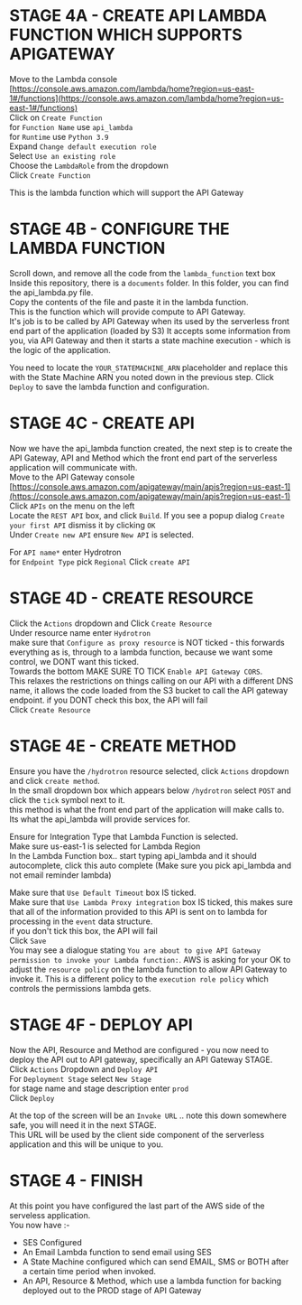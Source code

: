 # STAGE 4A - CREATE API LAMBDA FUNCTION WHICH SUPPORTS APIGATEWAY
Move to the Lambda console [https://console.aws.amazon.com/lambda/home?region=us-east-1#/functions](https://console.aws.amazon.com/lambda/home?region=us-east-1#/functions)<br />
Click on `Create Function`<br />
for `Function Name` use `api_lambda`<br />
for `Runtime` use `Python 3.9`<br />
Expand `Change default execution role`<br />
Select `Use an existing role`<br />
Choose the `LambdaRole` from the dropdown<br />
Click `Create Function`<br />

This is the lambda function which will support the API Gateway<br />

# STAGE 4B - CONFIGURE THE LAMBDA FUNCTION
Scroll down, and remove all the code from the `lambda_function` text box<br />
Inside this repository, there is a `documents` folder. In this folder, you can find the api_lambda.py file.<br />
Copy the contents of the file and paste it in the lambda function.<br />
This is the function which will provide compute to API Gateway.<br />
It's job is to be called by API Gateway when its used by the serverless front end part of the application (loaded by S3) It accepts some information from you, via API Gateway and then it starts a state machine execution - which is the logic of the application.<br />

You need to locate the `YOUR_STATEMACHINE_ARN` placeholder and replace this with the State Machine ARN you noted down in the previous step.
Click `Deploy` to save the lambda function and configuration.

# STAGE 4C - CREATE API
Now we have the api_lambda function created, the next step is to create the API Gateway, API and Method which the front end part of the serverless application will communicate with.<br />
Move to the API Gateway console [https://console.aws.amazon.com/apigateway/main/apis?region=us-east-1](https://console.aws.amazon.com/apigateway/main/apis?region=us-east-1)<br />
Click `APIs` on the menu on the left<br />
Locate the `REST API` box, and click `Build`. If you see a popup dialog `Create your first API` dismiss it by clicking `OK`<br />
Under `Create new API` ensure `New API` is selected.<br />

For `API name*` enter Hydrotron<br />
for `Endpoint Type` pick `Regional` Click `create API`<br />

# STAGE 4D - CREATE RESOURCE
Click the `Actions` dropdown and Click `Create Resource`<br />
Under resource name enter `Hydrotron`<br />
make sure that `Configure as proxy resource` is NOT ticked - this forwards everything as is, through to a lambda function, because we want some control, we DONT want this ticked.<br />
Towards the bottom MAKE SURE TO TICK `Enable API Gateway CORS`.<br />
This relaxes the restrictions on things calling on our API with a different DNS name, it allows the code loaded from the S3 bucket to call the API gateway endpoint.
if you DONT check this box, the API will fail<br />
Click `Create Resource`<br />

# STAGE 4E - CREATE METHOD
Ensure you have the `/hydrotron` resource selected, click `Actions` dropdown and click `create method`.<br />
In the small dropdown box which appears below `/hydrotron` select `POST` and click the `tick` symbol next to it.<br />
this method is what the front end part of the application will make calls to.<br />
Its what the api_lambda will provide services for.<br />

Ensure for Integration Type that Lambda Function is selected.<br />
Make sure us-east-1 is selected for Lambda Region<br />
In the Lambda Function box.. start typing api_lambda and it should autocomplete, click this auto complete (Make sure you pick api_lambda and not email reminder lambda)<br />

Make sure that `Use Default Timeout` box IS ticked.<br />
Make sure that `Use Lambda Proxy integration` box IS ticked, this makes sure that all of the information provided to this API is sent on to lambda for processing in the `event` data structure.<br />
if you don't tick this box, the API will fail<br />
Click `Save`<br />
You may see a dialogue stating `You are about to give API Gateway permission to invoke your Lambda function:`. AWS is asking for your OK to adjust the `resource policy` on the lambda function to allow API Gateway to invoke it. This is a different policy to the `execution role policy` which controls the permissions lambda gets.<br />

# STAGE 4F - DEPLOY API
Now the API, Resource and Method are configured - you now need to deploy the API out to API gateway, specifically an API Gateway STAGE.<br />
Click `Actions` Dropdown and `Deploy API`<br />
For `Deployment Stage` select `New Stage`<br />
for stage name and stage description enter `prod`<br />
Click `Deploy`<br />

At the top of the screen will be an `Invoke URL` .. note this down somewhere safe, you will need it in the next STAGE.<br />
This URL will be used by the client side component of the serverless application and this will be unique to you.<br />

# STAGE 4 - FINISH
At this point you have configured the last part of the AWS side of the serveless application.<br />
You now have :-<br />

* SES Configured<br />
* An Email Lambda function to send email using SES<br />
* A State Machine configured which can send EMAIL, SMS or BOTH after a certain time period when invoked.<br />
* An API, Resource & Method, which use a lambda function for backing deployed out to the PROD stage of API Gateway<br />












